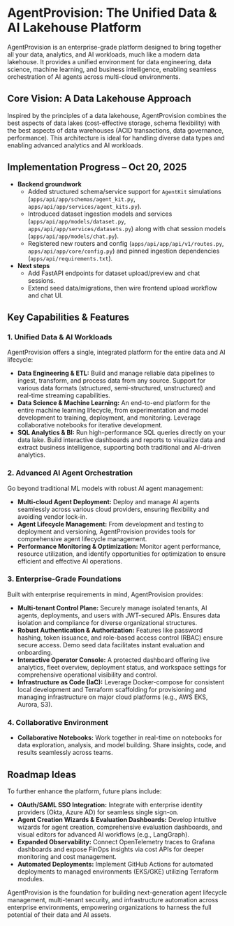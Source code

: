 # AgentProvision: The Unified Data & AI Lakehouse Platform

AgentProvision is an enterprise-grade platform designed to bring together all your data, analytics, and AI workloads, much like a modern data lakehouse. It provides a unified environment for data engineering, data science, machine learning, and business intelligence, enabling seamless orchestration of AI agents across multi-cloud environments.

## Core Vision: A Data Lakehouse Approach

Inspired by the principles of a data lakehouse, AgentProvision combines the best aspects of data lakes (cost-effective storage, schema flexibility) with the best aspects of data warehouses (ACID transactions, data governance, performance). This architecture is ideal for handling diverse data types and enabling advanced analytics and AI workloads.

## Implementation Progress – Oct 20, 2025

- **Backend groundwork**
  - Added structured schema/service support for `AgentKit` simulations (`apps/api/app/schemas/agent_kit.py`, `apps/api/app/services/agent_kits.py`).
  - Introduced dataset ingestion models and services (`apps/api/app/models/dataset.py`, `apps/api/app/services/datasets.py`) along with chat session models (`apps/api/app/models/chat.py`).
  - Registered new routers and config (`apps/api/app/api/v1/routes.py`, `apps/api/app/core/config.py`) and pinned ingestion dependencies (`apps/api/requirements.txt`).
- **Next steps**
  - Add FastAPI endpoints for dataset upload/preview and chat sessions.
  - Extend seed data/migrations, then wire frontend upload workflow and chat UI.

## Key Capabilities & Features

### 1. Unified Data & AI Workloads

AgentProvision offers a single, integrated platform for the entire data and AI lifecycle:

*   **Data Engineering & ETL:** Build and manage reliable data pipelines to ingest, transform, and process data from any source. Support for various data formats (structured, semi-structured, unstructured) and real-time streaming capabilities.
*   **Data Science & Machine Learning:** An end-to-end platform for the entire machine learning lifecycle, from experimentation and model development to training, deployment, and monitoring. Leverage collaborative notebooks for iterative development.
*   **SQL Analytics & BI:** Run high-performance SQL queries directly on your data lake. Build interactive dashboards and reports to visualize data and extract business intelligence, supporting both traditional and AI-driven analytics.

### 2. Advanced AI Agent Orchestration

Go beyond traditional ML models with robust AI agent management:

*   **Multi-cloud Agent Deployment:** Deploy and manage AI agents seamlessly across various cloud providers, ensuring flexibility and avoiding vendor lock-in.
*   **Agent Lifecycle Management:** From development and testing to deployment and versioning, AgentProvision provides tools for comprehensive agent lifecycle management.
*   **Performance Monitoring & Optimization:** Monitor agent performance, resource utilization, and identify opportunities for optimization to ensure efficient and effective AI operations.

### 3. Enterprise-Grade Foundations

Built with enterprise requirements in mind, AgentProvision provides:

*   **Multi-tenant Control Plane:** Securely manage isolated tenants, AI agents, deployments, and users with JWT-secured APIs. Ensures data isolation and compliance for diverse organizational structures.
*   **Robust Authentication & Authorization:** Features like password hashing, token issuance, and role-based access control (RBAC) ensure secure access. Demo seed data facilitates instant evaluation and onboarding.
*   **Interactive Operator Console:** A protected dashboard offering live analytics, fleet overview, deployment status, and workspace settings for comprehensive operational visibility and control.
*   **Infrastructure as Code (IaC):** Leverage Docker-compose for consistent local development and Terraform scaffolding for provisioning and managing infrastructure on major cloud platforms (e.g., AWS EKS, Aurora, S3).

### 4. Collaborative Environment

*   **Collaborative Notebooks:** Work together in real-time on notebooks for data exploration, analysis, and model building. Share insights, code, and results seamlessly across teams.

## Roadmap Ideas

To further enhance the platform, future plans include:

*   **OAuth/SAML SSO Integration:** Integrate with enterprise identity providers (Okta, Azure AD) for seamless single sign-on.
*   **Agent Creation Wizards & Evaluation Dashboards:** Develop intuitive wizards for agent creation, comprehensive evaluation dashboards, and visual editors for advanced AI workflows (e.g., LangGraph).
*   **Expanded Observability:** Connect OpenTelemetry traces to Grafana dashboards and expose FinOps insights via cost APIs for deeper monitoring and cost management.
*   **Automated Deployments:** Implement GitHub Actions for automated deployments to managed environments (EKS/GKE) utilizing Terraform modules.

AgentProvision is the foundation for building next-generation agent lifecycle management, multi-tenant security, and infrastructure automation across enterprise environments, empowering organizations to harness the full potential of their data and AI assets.